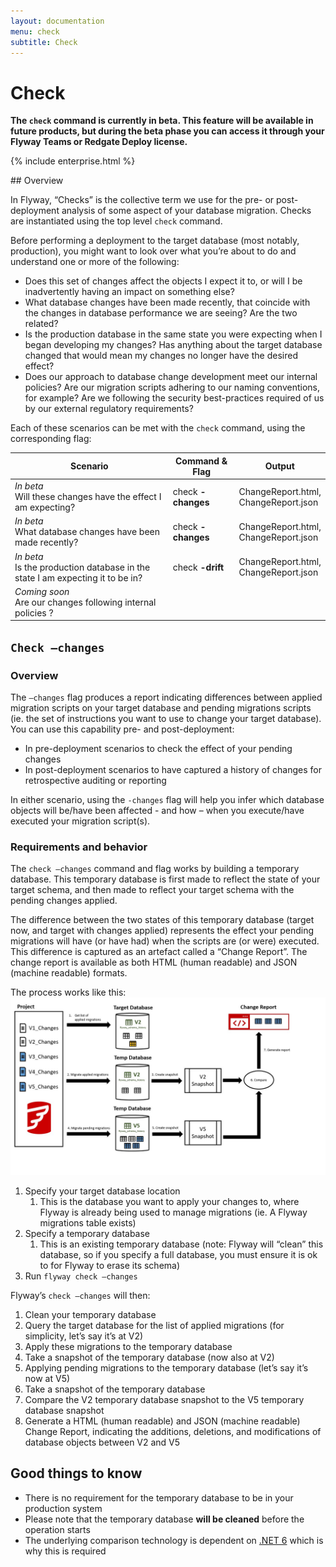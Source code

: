 ```yaml
---
layout: documentation
menu: check
subtitle: Check
---
```

# Check
**The `check` command is currently in beta. This feature will be available in future products, but during the beta phase you can access it through your Flyway Teams or Redgate Deploy license.**

{% include enterprise.html %}
<div id="toc"></div>
## Overview

In Flyway, “Checks” is the collective term we use for the pre- or post-deployment analysis of some aspect of your database migration. Checks are instantiated using the top level `check` command.

Before performing a deployment to the target database (most notably, production), you might want to look over what you’re about to do and understand one or more of the following:

- Does this set of changes affect the objects I expect it to, or will I be inadvertently having an impact on something else?
- What database changes have been made recently, that coincide with the changes in database performance we are seeing? Are the two related?
- Is the production database in the same state you were expecting when I began developing my changes? Has anything about the target database changed that would mean my changes no longer have the desired effect?
- Does our approach to database change development meet our internal policies? Are our migration scripts adhering to our naming conventions, for example? Are we following the security best-practices required of us by our external regulatory requirements?

Each of these scenarios can be met with the `check` command, using the corresponding flag:

| Scenario                                                                             | Command & Flag     | Output                                  |
|--------------------------------------------------------------------------------------|--------------------|-----------------------------------------|
| _In beta_<br>Will these changes have the effect I am expecting?                      | check **-changes** | ChangeReport.html,<br>ChangeReport.json |
| _In beta_<br>What database changes have been made recently?                          | check **-changes** | ChangeReport.html,<br>ChangeReport.json |
| _In beta_<br>Is the production database in the state I am expecting it to be in?     | check **-drift**   | ChangeReport.html,<br>ChangeReport.json |
| _Coming soon_<br>Are our changes following internal policies ?                       |                    |                                         |

## `Check –changes`
### Overview
The `–changes` flag produces a report indicating differences between applied migration scripts on your target database and pending migrations scripts (ie. the set of instructions you want to use to change your target database).
You can use this capability pre- and post-deployment:
- In pre-deployment scenarios to check the effect of your pending changes
- In post-deployment scenarios to have captured a history of changes for retrospective auditing or reporting

In either scenario, using the `-changes` flag will help you infer which database objects will be/have been affected - and how – when you execute/have executed your migration script(s).

### Requirements and behavior
The `check –changes` command and flag works by building a temporary database. This temporary database is first made to reflect the state of your target schema, and then made to reflect your target schema with the pending changes applied.

The difference between the two states of this temporary database (target now, and target with changes applied) represents the effect your pending migrations will have (or have had) when the scripts are (or were) executed. This difference is captured as an artefact called a “Change Report”. The change report is available as both HTML (human readable) and JSON (machine readable) formats.

The process works like this:
![Check_changes.png](/assets/balsamiq/Check_changes.png)
1. Specify your target database location
    1. This is the database you want to apply your changes to, where Flyway is already being used to manage migrations (ie. A Flyway migrations table exists)
1. Specify a temporary database
    1. This is an existing temporary database (note: Flyway will “clean” this database, so if you specify a full database, you must ensure it is ok to for Flyway to erase its schema)
1. Run `flyway check –changes`

Flyway’s `check –changes` will then:
1. Clean your temporary database
1. Query the target database for the list of applied migrations (for simplicity, let’s say it’s at V2)
1. Apply these migrations to the temporary database
1. Take a snapshot of the temporary database (now also at V2)
1. Applying pending migrations to the temporary database (let’s say it’s now at V5)
1. Take a snapshot of the temporary database
1. Compare the V2 temporary database snapshot to the V5 temporary database snapshot
1. Generate a HTML (human readable) and JSON (machine readable) Change Report, indicating the additions, deletions, and modifications of database objects between V2 and V5

## Good things to know
- There is no requirement for the temporary database to be in your production system
- Please note that the temporary database **will be cleaned** before the operation starts
- The underlying comparison technology is dependent on [.NET 6](https://dotnet.microsoft.com/en-us/download/dotnet/6.0) which is why this is required
